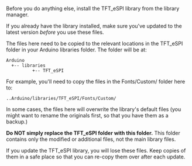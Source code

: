 Before you do anything else, install the TFT_eSPI library from the library manager.

If you already have the library installed, make sure you've updated to the latest version _before_ you use these files.

The files here need to be copied to the relevant locations in the TFT_eSPI folder in your Arduino libraries folder. The folder will be at:

    Arduino
      +-- libraries
              +-- TFT_eSPI

For example, you'll need to copy the files in the Fonts/Custom/ folder here to:

    ..Arduino/libraries/TFT_eSPI/Fonts/Custom/

In some cases, the files here will overwrite the library's default files (you might want to rename the originals first, so that you have them as a backup.)

**Do NOT simply replace the TFT_eSPI folder with this folder.** This folder contains only the modified or additional files, not the main library files.

If you update the TFT_eSPI library, you will lose these files. Keep copies of them in a safe place so that you can re-copy them over after each update.
